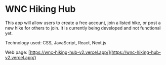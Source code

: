 # WNC Hiking Hub
This app will allow users to create a free account, join a listed hike, or post a new hike for others to join. It is currently being developed and not functional yet.

Technology used: CSS, JavaScript, React, Next.js

Web page: [https://wnc-hiking-hub-v2.vercel.app/](https://wnc-hiking-hub-v2.vercel.app/)